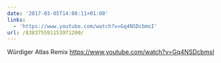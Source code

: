 ```yaml
---
date: '2017-03-05T14:08:11+01:00'
links:
  - 'https://www.youtube.com/watch?v=Gq4NSDcbmsI'
url: /838375591153971200/
---
```

Würdiger Atlas Remix https://www.youtube.com/watch?v=Gq4NSDcbmsI
